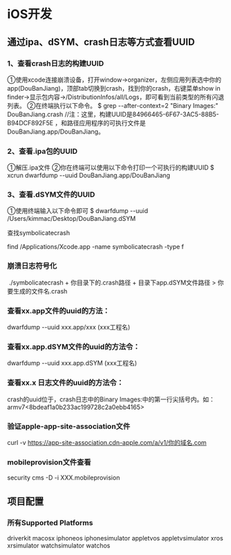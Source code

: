 # iOS开发

## 通过ipa、dSYM、crash日志等方式查看UUID

### 1、查看crash日志的构建UUID

①使用xcode连接崩溃设备，打开window->organizer，左侧应用列表选中你的app(DouBanJiang)，顶部tab切换到crash，找到你的crash，右键菜单show in finder->显示包内容->/DistributionInfos/all/Logs，即可看到当前类型的所有闪退列表。
②在终端执行以下命令。
        $ grep --after-context=2 "Binary Images:" DouBanJiang.crash
//注：这里，构建UUID是84966465-6F67-3AC5-88B5-B94DCF892F5E
，和路径应用程序的可执行文件是DouBanJiang.app/DouBanJiang。


### 2、查看.ipa包的UUID

①解压.ipa文件
 ②你在终端可以使用以下命令打印一个可执行的构建UUID
    $ xcrun dwarfdump --uuid  DouBanJiang.app/DouBanJiang


### 3、查看.dSYM文件的UUID

①使用终端输入以下命令即可
    $ dwarfdump --uuid  /Users/kimmac/Desktop/DouBanJiang.dSYM


查找symbolicatecrash

find /Applications/Xcode.app -name symbolicatecrash -type f

### 崩溃日志符号化

 ./symbolicatecrash + 你目录下的.crash路径 + 目录下app.dSYM文件路径 > 你要生成的文件名.crash

### 查看xx.app文件的uuid的方法：
dwarfdump --uuid xxx.app/xxx (xxx工程名)
### 查看xx.app.dSYM文件的uuid的方法令：
dwarfdump --uuid xxx.app.dSYM (xxx工程名)
### 查看xx.x 日志文件的uuid的方法令：
crash的uuid位于，crash日志中的Binary Images:中的第一行尖括号内。如：armv7<8bdeaf1a0b233ac199728c2a0ebb4165>

### 验证apple-app-site-association文件
curl -v  https://app-site-association.cdn-apple.com/a/v1/你的域名.com


### mobileprovision文件查看

security cms -D -i XXX.mobileprovision

## 项目配置

### 所有Supported Platforms
driverkit
macosx
iphoneos
iphonesimulator
appletvos
appletvsimulator
xros
xrsimulator
watchsimulator
watchos